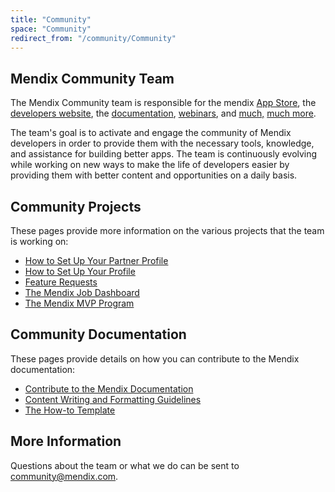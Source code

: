 ```yaml
---
title: "Community"
space: "Community"
redirect_from: "/community/Community"
---
```


## Mendix Community Team

The Mendix Community team is responsible for the mendix [App Store](http://appstore.home.mendix.com), the [developers website](http://developers.mendix.com), the [documentation](/), [webinars](https://developers.mendix.com/training/webinars/), and [much,](https://world.mendix.com/www.meetup.com/Mendix-Netherlands) [much more](https://mxforum.mendix.com).

The team's goal is to activate and engage the community of Mendix developers in order to provide them with the necessary tools, knowledge, and assistance for building better apps. The team is continuously evolving while working on new ways to make the life of developers easier by providing them with better content and opportunities on a daily basis.

## Community Projects

These pages provide more information on the various projects that the team is working on:

* [How to Set Up Your Partner Profile](How+to+set+up+your+partner+profile)
* [How to Set Up Your Profile](How+to+set+up+your+profile)
* [Feature Requests](Feature+requests)
* [The Mendix Job Dashboard](The+Mendix+Job+Dashboard)
* [The Mendix MVP Program](The+Mendix+MVP+program)

## Community Documentation

These pages provide details on how you can contribute to the Mendix documentation:

* [Contribute to the Mendix Documentation](Contribute+to+the+Mendix+Documentation)
* [Content Writing and Formatting Guidelines](Content+Writing+and+Formatting+Guidelines)
* [The How-to Template](The+How+to+Template+Page)

## More Information

Questions about the team or what we do can be sent to community@mendix.com.
